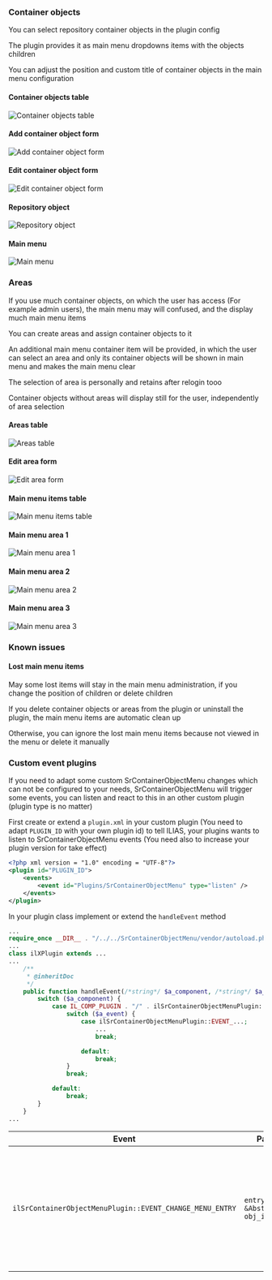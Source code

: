 ### Container objects

You can select repository container objects in the plugin config

The plugin provides it as main menu dropdowns items with the objects children

You can adjust the position and custom title of container objects in the main menu configuration

#### Container objects table

![Container objects table](../doc/images/container_objects_table.png)

#### Add container object form

![Add container object form](../doc/images/add_container_object_form.png)

#### Edit container object form

![Edit container object form](../doc/images/edit_container_object_form.png)

#### Repository object

![Repository object](../doc/images/repository_object.png)

#### Main menu

![Main menu](../doc/images/main_menu.png)

### Areas

If you use much container objects, on which the user has access (For example admin users), the main menu may will confused, and the display much main menu items

You can create areas and assign container objects to it

An additional main menu container item will be provided, in which the user can select an area and only its container objects will be shown in main menu and makes the main menu clear

The selection of area is personally and retains after relogin tooo

Container objects without areas will display still for the user, independently of area selection

#### Areas table

![Areas table](../doc/images/areas_table.png)

#### Edit area form

![Edit area form](../doc/images/edit_area_form.png)

#### Main menu items table

![Main menu items table](../doc/images/main_menu_items_table.png)

#### Main menu area 1

![Main menu area 1](../doc/images/main_menu_area_1.png)

#### Main menu area 2

![Main menu area 2](../doc/images/main_menu_area_2.png)

#### Main menu area 3

![Main menu area 3](../doc/images/main_menu_area_3.png)

### Known issues

#### Lost main menu items

May some lost items will stay in the main menu administration, if you change the position of children or delete children

If you delete container objects or areas from the plugin or uninstall the plugin, the main menu items are automatic clean up

Otherwise, you can ignore the lost main menu items because not viewed in the menu or delete it manually

### Custom event plugins

If you need to adapt some custom SrContainerObjectMenu changes which can not be configured to your needs, SrContainerObjectMenu will trigger some events, you can listen and react to this in an other custom plugin (plugin type is no matter)

First create or extend a `plugin.xml` in your custom plugin (You need to adapt `PLUGIN_ID` with your own plugin id) to tell ILIAS, your plugins wants to listen to SrContainerObjectMenu events (You need also to increase your plugin version for take effect)

```xml
<?php xml version = "1.0" encoding = "UTF-8"?>
<plugin id="PLUGIN_ID">
	<events>
		<event id="Plugins/SrContainerObjectMenu" type="listen" />
	</events>
</plugin>
```

In your plugin class implement or extend the `handleEvent` method

```php
...
require_once __DIR__ . "/../../SrContainerObjectMenu/vendor/autoload.php";
...
class ilXPlugin extends ...
...
	/**
	 * @inheritDoc
	 */
	public function handleEvent(/*string*/ $a_component, /*string*/ $a_event, /*array*/ $a_parameter)/*: void*/ {
		switch ($a_component) {
			case IL_COMP_PLUGIN . "/" . ilSrContainerObjectMenuPlugin::PLUGIN_NAME:
				switch ($a_event) {
					case ilSrContainerObjectMenuPlugin::EVENT_...;
						...
						break;

					default:
						break;
				}
				break;

			default:
				break;
		}
	}
...
```

| Event | Parameters | Purpose |
|-------|------------|---------|
| `ilSrContainerObjectMenuPlugin::EVENT_CHANGE_MENU_ENTRY` | `entry => &AbstractBaseItem`<br>`obj_id => int` | Change menu entry (Please note `entry` is a reference variable, if it should not works) |
